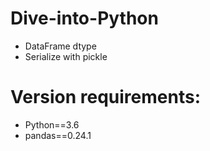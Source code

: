 # Dive-into-Python
* DataFrame dtype
* Serialize with pickle

# Version requirements:
* Python==3.6
* pandas==0.24.1
